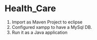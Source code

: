 # Health_Care

1) Import as Maven Project to eclipse
2) Configured xampp to have a MySql DB. 
3) Run it as a Java application
